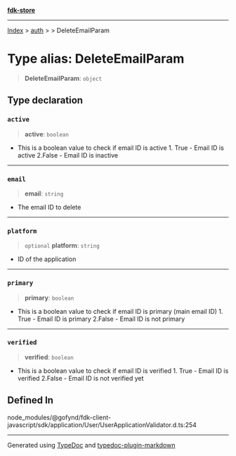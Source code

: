 [**fdk-store**](../../../README.md)
***

[Index](../../../API.md) > [auth](../../README.md) > [<internal>](../README.md) > DeleteEmailParam

# Type alias: DeleteEmailParam

> **DeleteEmailParam**: `object`

## Type declaration

### `active`

> **active**: `boolean`

- This is a boolean value to check if email ID is
active 1. True - Email ID is active 2.False - Email ID is inactive

***

### `email`

> **email**: `string`

- The email ID to delete

***

### `platform`

> `optional` **platform**: `string`

- ID of the application

***

### `primary`

> **primary**: `boolean`

- This is a boolean value to check if email ID is
primary (main email ID) 1. True - Email ID is primary 2.False - Email ID is
not primary

***

### `verified`

> **verified**: `boolean`

- This is a boolean value to check if email ID
is verified 1. True - Email ID is verified 2.False - Email ID is not verified yet

## Defined In

node\_modules/@gofynd/fdk-client-javascript/sdk/application/User/UserApplicationValidator.d.ts:254

***
Generated using [TypeDoc](https://typedoc.org/) and [typedoc-plugin-markdown](https://www.npmjs.com/package/typedoc-plugin-markdown)
